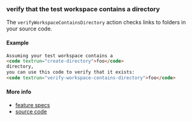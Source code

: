 ### verify that the test workspace contains a directory

The `verifyWorkspaceContainsDirectory` action checks links to folders in your
source code.

#### Example

<a textrun="run-markdown-in-textrun">

```markdown
Assuming your test workspace contains a
<code textrun="create-directory">foo</code>
directory,
you can use this code to verify that it exists:
<code textrun="verify-workspace-contains-directory">foo</code>
```
</a>

#### More info

- [feature specs](../../features/actions/built-in/verify-workspace-contains-directory/verify-workspace-contains-directory.feature)
- [source code](../../src/actions/built-in/verify-workspace-contains-directory.ts)
